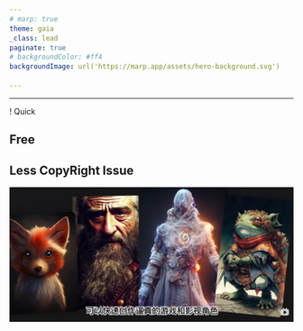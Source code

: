 ```yaml
---
# marp: true
theme: gaia
_class: lead
paginate: true
# backgroundColor: #ff4
backgroundImage: url('https://marp.app/assets/hero-background.svg')

---
```



---
! Quick
## Free
## Less CopyRight Issue
![bg left:100% 100%](ImageGenarate/Usage1.png)
